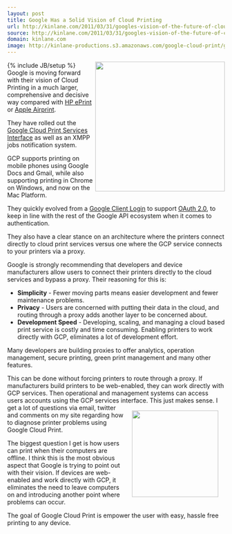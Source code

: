 ```yaml
---
layout: post
title: Google Has a Solid Vision of Cloud Printing
url: http://kinlane.com/2011/03/31/googles-vision-of-the-future-of-cloud-printing/
source: http://kinlane.com/2011/03/31/googles-vision-of-the-future-of-cloud-printing/
domain: kinlane.com
image: http://kinlane-productions.s3.amazonaws.com/google-cloud-print/google-cloud-print.png
---
```

{% include JB/setup %}<img src="http://kinlane-productions.s3.amazonaws.com/google-cloud-print/google-cloud-print.png" alt="" width="300" align="right" />Google is moving forward with their vision of Cloud Printing in a much larger, comprehensive and decisive way compared with <a title="HP ePrint" href="http://www.kinlane.com/2011/03/hp-eprint-web-connected-printers/">HP ePrint</a> or <a title="Apple Airprint" href="http://www.kinlane.com/2011/03/apple-airprint/">Apple Airprint</a>.<p></p>
They have rolled out the <a title="Google Cloud Print Services Interface" href="http://code.google.com/apis/cloudprint/docs/proxyinterfaces.html">Google Cloud Print Services Interface</a> as well as an XMPP jobs notification system.<p></p>
GCP supports printing on mobile phones using Google Docs and Gmail, while also supporting printing in Chrome on Windows, and now on the Mac Platform.<p></p>
They quickly evolved from a <a title="Google Client Login" href="http://code.google.com/apis/accounts/docs/AuthForInstalledApps.html">Google Client Login</a> to support <a title="OAuth 2.0" href="http://code.google.com/apis/accounts/docs/OAuth2.html">OAuth 2.0</a>, to keep in line with the rest of the Google API ecosystem when it comes to authentication.<p></p>
They also have a clear stance on an architecture where the printers connect directly to cloud print services versus one where the GCP service connects to your printers via a proxy.<p></p>
Google is strongly recommending that developers and device manufacturers allow users to connect their printers directly to the cloud services and bypass a proxy. Their reasoning for this is:
<ul class="mainlist">
	<li><strong>Simplicity</strong> - Fewer moving parts means easier development and fewer maintenance problems.</li>
	<li><strong>Privacy</strong> - Users are concerned with putting their data in the cloud, and routing through a proxy adds another layer to be concerned about.</li>
	<li><strong>Development Speed</strong> - Developing, scaling, and managing a cloud based print service is costly and time consuming. Enabling printers to work directly with GCP, eliminates a lot of development effort.</li>
</ul>
Many developers are building proxies to offer analytics, operation management, secure printing, green print management and many other features.<p></p>
This can be done without forcing printers to route through a proxy.   If manufacturers build printers to be web-enabled, they can work directly with GCP services.   Then operational and management systems can access users accounts using the GCP services interface.
<img style="padding: 15px;" src="http://kinlane-productions.s3.amazonaws.com/mimeo-logo.jpg" alt="" width="200" align="right" />
This just makes sense.   I get a lot of questions via email, twitter and comments on my site regarding how to diagnose printer problems using Google Cloud Print.<p></p>
The biggest question I get is how users can print when their computers are offline.   I think this is the most obvious aspect that Google is trying to point out with their vision.   If devices are web-enabled and work directly with GCP, it eliminates the need to leave computers on and introducing another point where problems can occur.<p></p>
The goal of Google Cloud Print is empower the user with easy, hassle free printing to any device.